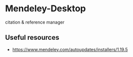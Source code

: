 # Mendeley-Desktop
citation & reference manager

## Useful resources
+ https://www.mendeley.com/autoupdates/installers/1.19.5
